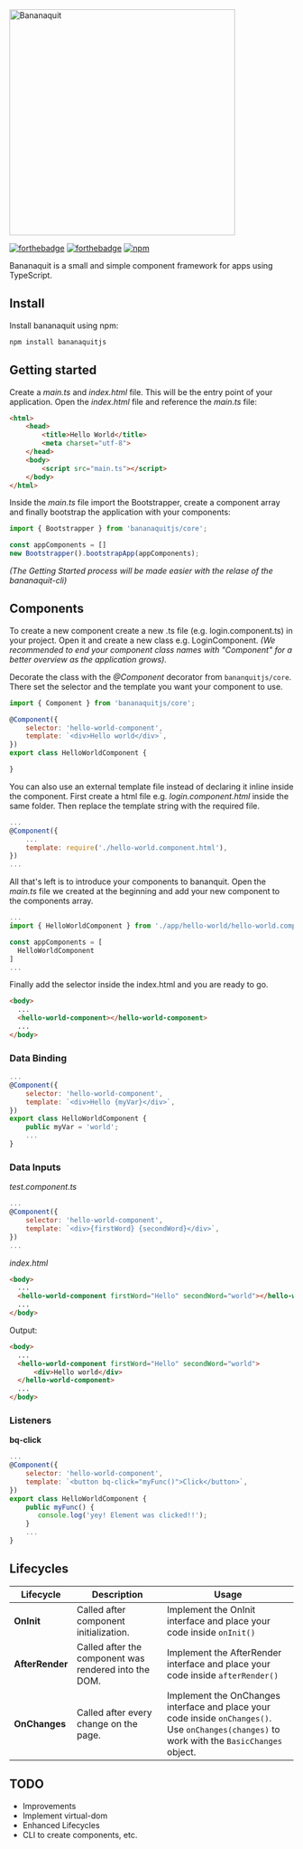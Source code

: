 <img src="https://i.postimg.cc/RCXsrmv6/bananaquit-logo.png" width="400" alt="Bananaquit"/>

[![forthebadge](https://forthebadge.com/images/badges/powered-by-electricity.svg)](https://forthebadge.com)
[![forthebadge](https://forthebadge.com/images/badges/gluten-free.svg)](https://forthebadge.com)
[![npm](https://img.shields.io/npm/v/bananaquitjs?style=for-the-badge)](https://www.npmjs.com/package/bananaquitjs)

Bananaquit is a small and simple component framework for apps using TypeScript.<br/>

## Install 
Install bananaquit using npm:
```javascript
npm install bananaquitjs
```
## Getting started
Create a *main.ts* and *index.html* file. This will be the entry point of your application.
Open the *index.html* file and reference the *main.ts* file:
```html
<html>
    <head>
        <title>Hello World</title>
        <meta charset="utf-8">
    </head>
    <body>
        <script src="main.ts"></script>
    </body>
</html>
```

Inside the *main.ts* file import the Bootstrapper, create a component array and finally bootstrap the application with your components: 

```javascript
import { Bootstrapper } from 'bananaquitjs/core';

const appComponents = []
new Bootstrapper().bootstrapApp(appComponents);
```

*(The Getting Started process will be made easier with the relase of the bananaquit-cli)*
## Components

To create a new component create a new .ts file (e.g. login.component.ts) in your project.
Open it and create a new class e.g. LoginComponent.
*(We recommended to end your component class names with "Component" for a better overview as the application grows).*

Decorate the class with the *@Component* decorator from `bananquitjs/core`.
There set the selector and the template you want your component to use.

```javascript
import { Component } from 'bananaquitjs/core';

@Component({
    selector: 'hello-world-component',
    template: `<div>Hello world</div>`,
})
export class HelloWorldComponent {

}
```

You can also use an external template file instead of declaring it inline inside the component.
First create a html file e.g. *login.component.html* inside the same folder.
Then replace the template string with the required file.

```javascript
...
@Component({
    ...
    template: require('./hello-world.component.html'),
})
...
```

All that's left is to introduce your components to bananquit.
Open the *main.ts* file we created at the beginning and add your new component to the components array.

```javascript
...
import { HelloWorldComponent } from './app/hello-world/hello-world.component'

const appComponents = [
  HelloWorldComponent
]
...
```
Finally add the selector inside the index.html and you are ready to go.

```html
<body>
  ...
  <hello-world-component></hello-world-component>
  ...
</body>
```

### Data Binding
```javascript
...
@Component({
    selector: 'hello-world-component',
    template: `<div>Hello {myVar}</div>`,
})
export class HelloWorldComponent {
    public myVar = 'world';
    ...
}
```

### Data Inputs
*test.component.ts*
```javascript
...
@Component({
    selector: 'hello-world-component',
    template: `<div>{firstWord} {secondWord}</div>`,
})
...
```
*index.html*
```html
<body>
  ...
  <hello-world-component firstWord="Hello" secondWord="world"></hello-world-component>
  ...
</body>
```
Output:
```html
<body>
  ...
  <hello-world-component firstWord="Hello" secondWord="world">
      <div>Hello world</div>
  </hello-world-component>
  ...
</body>
```

### Listeners
__bq-click__
```javascript
...
@Component({
    selector: 'hello-world-component',
    template: `<button bq-click="myFunc()">Click</button>`,
})
export class HelloWorldComponent {
    public myFunc() {
       console.log('yey! Element was clicked!!');
    }
    ...
}
```


## Lifecycles
Lifecycle | Description | Usage
--- | --- | ---
**OnInit** | Called after component initialization. | Implement the OnInit interface and place your code inside `onInit()`
**AfterRender** | Called after the component was rendered into the DOM. | Implement the AfterRender interface and place your code inside  `afterRender()`
**OnChanges** | Called after every change on the page. | Implement the OnChanges interface and place your code inside `onChanges()`. </br> Use `onChanges(changes)` to work with the `BasicChanges` object.

## TODO
- Improvements
- Implement virtual-dom
- Enhanced Lifecycles
- CLI to create components, etc.
